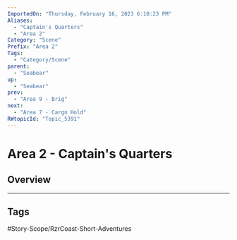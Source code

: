 ```yaml
---
ImportedOn: "Thursday, February 16, 2023 6:10:23 PM"
Aliases:
  - "Captain's Quarters"
  - "Area 2"
Category: "Scene"
Prefix: "Area 2"
Tags:
  - "Category/Scene"
parent:
  - "Seabear"
up:
  - "Seabear"
prev:
  - "Area 9 - Brig"
next:
  - "Area 7 - Cargo Hold"
RWtopicId: "Topic_5391"
---
```

# Area 2 - Captain's Quarters
## Overview

---
## Tags
#Story-Scope/RzrCoast-Short-Adventures

